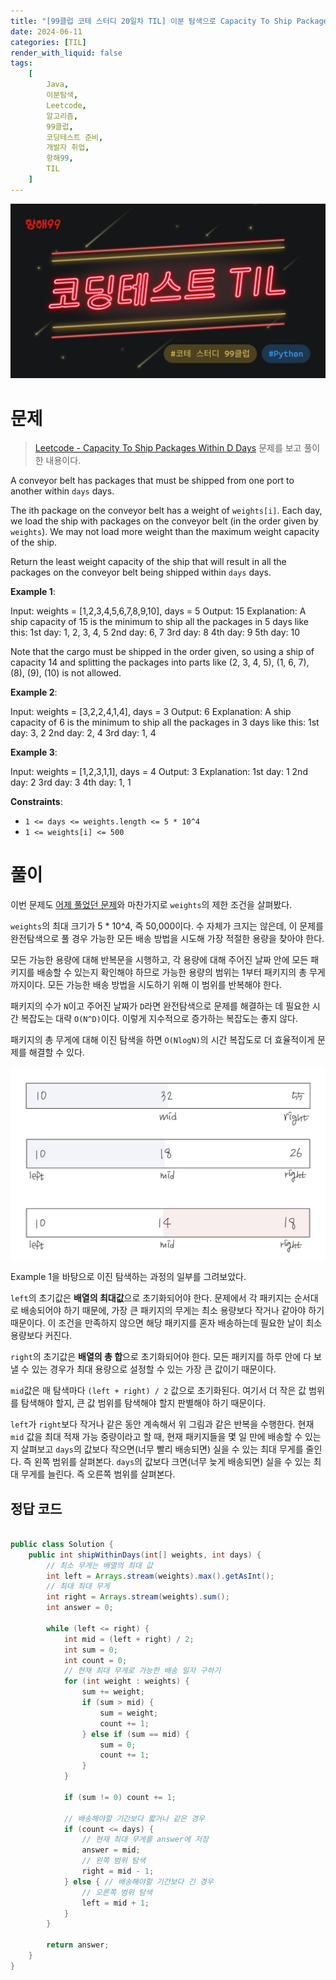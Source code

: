 ```yaml
---
title: "[99클럽 코테 스터디 20일차 TIL] 이분 탐색으로 Capacity To Ship Packages Within D Days 문제 풀이"
date: 2024-06-11
categories: [TIL]
render_with_liquid: false
tags:
    [
        Java,
        이분탐색,
        Leetcode,
        알고리즘,
        99클럽,
        코딩테스트 준비,
        개발자 취업,
        항해99,
        TIL
    ]
---
```


![99클럽 썸네일](/assets/img/posts/99클럽_thumbnail.png)

# 문제
> [Leetcode - Capacity To Ship Packages Within D Days](https://leetcode.com/problems/capacity-to-ship-packages-within-d-days/description/) 문제를 보고 풀이한 내용이다.

A conveyor belt has packages that must be shipped from one port to another within `days` days.

The ith package on the conveyor belt has a weight of `weights[i]`. Each day, we load the ship with packages on the conveyor belt (in the order given by `weights`). We may not load more weight than the maximum weight capacity of the ship.

Return the least weight capacity of the ship that will result in all the packages on the conveyor belt being shipped within `days` days.


**Example 1**:

Input: weights = [1,2,3,4,5,6,7,8,9,10], days = 5
Output: 15
Explanation: A ship capacity of 15 is the minimum to ship all the packages in 5 days like this:
1st day: 1, 2, 3, 4, 5
2nd day: 6, 7
3rd day: 8
4th day: 9
5th day: 10

Note that the cargo must be shipped in the order given, so using a ship of capacity 14 and splitting the packages into parts like (2, 3, 4, 5), (1, 6, 7), (8), (9), (10) is not allowed.

**Example 2**:

Input: weights = [3,2,2,4,1,4], days = 3
Output: 6
Explanation: A ship capacity of 6 is the minimum to ship all the packages in 3 days like this:
1st day: 3, 2
2nd day: 2, 4
3rd day: 1, 4

**Example 3**:

Input: weights = [1,2,3,1,1], days = 4
Output: 3
Explanation:
1st day: 1
2nd day: 2
3rd day: 3
4th day: 1, 1
 

**Constraints**:

- `1 <= days <= weights.length <= 5 * 10^4`
- `1 <= weights[i] <= 500`

# 풀이

이번 문제도 [어제 풀었던 문제](https://dayoming.github.io/posts/entry-screening/)와 마찬가지로 `weights`의 제한 조건을 살펴봤다.

`weights`의 최대 크기가 5 * 10^4, 즉 50,000이다. 수 자체가 크지는 않은데, 이 문제를 완전탐색으로 풀 경우 가능한 모든 배송 방법을 시도해 가장 적절한 용량을 찾아야 한다.

모든 가능한 용량에 대해 반복문을 시행하고, 각 용량에 대해 주어진 날짜 안에 모든 패키지를 배송할 수 있는지 확인해야 하므로 가능한 용량의 범위는 1부터 패키지의 총 무게까지이다. 모든 가능한 배송 방법을 시도하기 위해 이 범위를 반복해야 한다.

패키지의 수가 `N`이고 주어진 날짜가 `D`라면 완전탐색으로 문제를 해결하는 데 필요한 시간 복잡도는 대략 `O(N^D)`이다. 이렇게 지수적으로 증가하는 복잡도는 좋지 않다.

패키지의 총 무게에 대해 이진 탐색을 하면 `O(NlogN)`의 시간 복잡도로 더 효율적이게 문제를 해결할 수 있다.

![문제 풀이 1](/assets/img/posts/2024-06-11-1.png)

Example 1을 바탕으로 이진 탐색하는 과정의 일부를 그려보았다.

`left`의 초기값은 **배열의 최대값**으로 초기화되어야 한다. 문제에서 각 패키지는 순서대로 배송되어야 하기 때문에, 가장 큰 패키지의 무게는 최소 용량보다 작거나 같아야 하기 때문이다. 이 조건을 만족하지 않으면 해당 패키지를 혼자 배송하는데 필요한 날이 최소 용량보다 커진다.

`right`의 초기값은 **배열의 총 합**으로 초기화되어야 한다. 모든 패키지를 하루 안에 다 보낼 수 있는 경우가 최대 용량으로 설정할 수 있는 가장 큰 값이기 때문이다.

`mid`값은 매 탐색마다 `(left + right) / 2` 값으로 초기화된다. 여기서 더 작은 값 범위를 탐색해야 할지, 큰 값 범위를 탐색해야 할지 판별해야 하기 때문이다.

`left`가 `right`보다 작거나 같은 동안 계속해서 위 그림과 같은 반복을 수행한다. 현재 `mid` 값을 최대 적재 가능 중량이라고 할 때, 현재 패키지들을 몇 일 만에 배송할 수 있는지 살펴보고 `days`의 값보다 작으면(너무 빨리 배송되면) 실을 수 있는 최대 무게를 줄인다. 즉 왼쪽 범위를 살펴본다. `days`의 값보다 크면(너무 늦게 배송되면) 실을 수 있는 최대 무게를 늘린다. 즉 오른쪽 범위를 살펴본다.


## 정답 코드

```java

public class Solution {
    public int shipWithinDays(int[] weights, int days) {
        // 최소 무게는 배열의 최대 값
        int left = Arrays.stream(weights).max().getAsInt();
        // 최대 최대 무게
        int right = Arrays.stream(weights).sum();
        int answer = 0;

        while (left <= right) {
            int mid = (left + right) / 2;
            int sum = 0;
            int count = 0;
            // 현재 최대 무게로 가능한 배송 일자 구하기
            for (int weight : weights) {
                sum += weight;
                if (sum > mid) {
                    sum = weight;
                    count += 1;
                } else if (sum == mid) {
                    sum = 0;
                    count += 1;
                }
            }

            if (sum != 0) count += 1;

            // 배송해야할 기간보다 짧거나 같은 경우
            if (count <= days) {
                // 현재 최대 무게를 answer에 저장
                answer = mid;
                // 왼쪽 범위 탐색
                right = mid - 1;
            } else { // 배송해야할 기간보다 긴 경우
                // 오른쪽 범위 탐색
                left = mid + 1;
            }
        }

        return answer;
    }
}

```